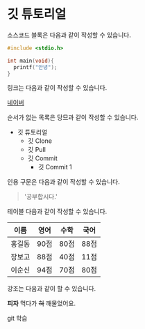 # 깃 튜토리얼

소스코드 블록은 다음과 같이 작성할 수 있습니다.

```c
#include <stdio.h>

int main(void){
  printf("안녕");
}

```

링크는 다음과 같이 작성할 수 있습니다.

[네이버](http://www.naver.com)

순서가 없는 목록은 당므과 같이 작성할 수 있습니다.

* 깃 튜토리얼
  * 깃 Clone
  * 깃 Pull
  * 깃 Commit
    * 깃 Commit 1

인용 구문은 다음과 같이 작성할 수 있습니다.

>'공부합시다.' 


테이블 다음과 같이 작성할 수 있습니다.

이름|영어|수학|국어|
---|---|---|---|
홍길동|90점|80점|88점|
장보고|88점|40점|11점|
이순신|94점|70점|80점|

강조는 다음과 같이 할 수 있습니다.


**피자** 먹다가 ~~혀~~ 깨물었어요.



git 학습
